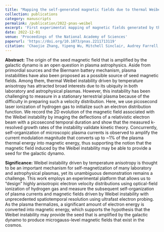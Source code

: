 ```yaml
---
title: "Mapping the self-generated magnetic fields due to thermal Weibel instability"
collection: publications
category: manuscripts
permalink: /publication/2022-pnas-weibel
excerpt: 'First experimental mapping of magnetic fields generated by thermal Weibel instability in laser-ionized plasmas.'
date: 2022-12-01
venue: 'Proceedings of the National Academy of Sciences'
paperurl: 'https://doi.org/10.1073/pnas.2211713119'
citation: 'Chaojie Zhang, Yipeng Wu, Mitchell Sinclair, Audrey Farrell, Kenneth A. Marsh, Irina Petrushina, Navid Vafaei-Najafabadi, Apurva Gaikwad, Rotem Kupfer, Karl Kusche, Mikhail Fedurin, Igor Pogorelsky, Mikhail Polyanskiy, Chen-Kang Huang, Jianfei Hua, Wei Lu, Warren B. Mori, Chan Joshi, "Mapping the self-generated magnetic fields due to thermal Weibel instability," <i>PNAS</i> 119(50), e2211713119 (2022).'
---
```


**Abstract:** The origin of the seed magnetic field that is amplified by the galactic dynamo is an open question in plasma astrophysics. Aside from primordial sources and the Biermann battery mechanism, plasma instabilities have also been proposed as a possible source of seed magnetic fields. Among them, thermal Weibel instability driven by temperature anisotropy has attracted broad interests due to its ubiquity in both laboratory and astrophysical plasmas. However, this instability has been challenging to measure in a stationary terrestrial plasma because of the difficulty in preparing such a velocity distribution. Here, we use picosecond laser ionization of hydrogen gas to initialize such an electron distribution function. We record the 2D evolution of the magnetic field associated with the Weibel instability by imaging the deflections of a relativistic electron beam with a picosecond temporal duration and show that the measured k-resolved growth rates of the instability validate kinetic theory. Concurrently, self-organization of microscopic plasma currents is observed to amplify the current modulation magnitude that converts up to ~1% of the plasma thermal energy into magnetic energy, thus supporting the notion that the magnetic field induced by the Weibel instability may be able to provide a seed for the galactic dynamo.

**Significance:** Weibel instability driven by temperature anisotropy is thought to be an important mechanism for self-magnetization of many laboratory and astrophysical plasmas, yet its unambiguous demonstration remains a challenge. This work employs an experimental platform that allows us to “design” highly anisotropic electron velocity distributions using optical-field ionization of hydrogen gas and measure the subsequent self-organization of plasma currents and magnetic fields driven by Weibel instability with unprecedented spatiotemporal resolution using ultrafast electron probing. As the plasma thermalizes, a significant amount of electron energy is converted into magnetic energy, which supports the hypothesis that the Weibel instability may provide the seed that is amplified by the galactic dynamo to produce microgauss-level magnetic fields that exist in the cosmos.
